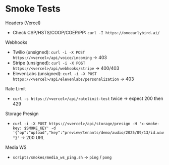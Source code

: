 # Smoke Tests

Headers (Vercel)
- Check CSP/HSTS/COOP/COEP/PP: `curl -I https://oneearlybird.ai/`

Webhooks
- Twilio (unsigned): `curl -i -X POST https://<vercel>/api/voice/incoming` → 403
- Stripe (unsigned): `curl -i -X POST https://<vercel>/api/webhooks/stripe` → 400/403
- ElevenLabs (unsigned): `curl -i -X POST https://<vercel>/api/elevenlabs/personalization` → 403

Rate Limit
- `curl -s https://<vercel>/api/ratelimit-test` twice → expect 200 then 429

Storage Presign
- `curl -i -X POST https://<vercel>/api/storage/presign -H 'x-smoke-key: $SMOKE_KEY' -d '{"op":"upload","key":"preview/tenants/demo/audio/2025/09/13/id.wav"}'` → 200 URL

Media WS
- `scripts/smokes/media_ws_ping.sh` → `ping` / `pong`


